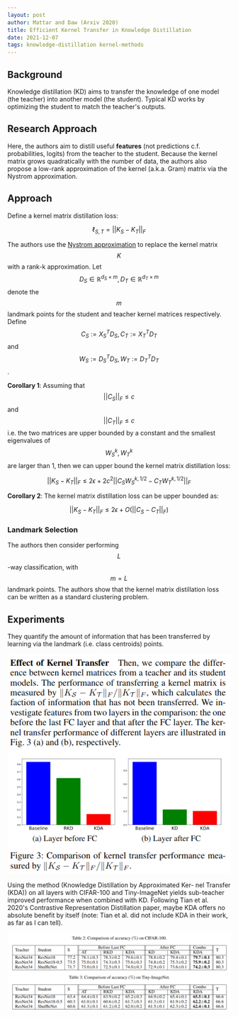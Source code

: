 ```yaml
---
layout: post
author: Mattar and Daw (Arxiv 2020)
title: Efficient Kernel Transfer in Knowledge Distillation
date: 2021-12-07
tags: knowledge-distillation kernel-methods
---
```


## Background

Knowledge distillation (KD) aims to transfer the knowledge of one model (the teacher)
into another model (the student). Typical KD works by optimizing the student to 
match the teacher's outputs.

## Research Approach

Here, the authors aim to distill useful **features** (not predictions c.f. probabilities, logits)
from the teacher to the student. Because the kernel matrix grows quadratically with the
number of data, the authors also propose a low-rank approximation of the kernel (a.k.a. Gram) matrix
via the Nystrom approximation.


## Approach

Define a kernel matrix distillation loss:

$$\ell_{S, T} = \lvert \lvert K_S - K_T \lvert \lvert_F$$

The authors use the [Nystrom approximation](/content/learning/kernel_methods/nystrom_method.md)
to replace the kernel matrix $$K$$ with a rank-k approximation. Let $$D_S \in \mathbb{R}^{d_S \times m},
D_T \in \mathbb{R}^{d_T \times m}$$ denote the $$m$$ landmark points for the student and teacher
kernel matrices respectively. Define $$C_S := X_S^T D_S, C_T := X_T^T D_T$$ and $$W_S := D_S^T D_S, W_T
:= D_T^T D_T$$.

__Corollary 1__: Assuming that $$\lvert \lvert C_S \lvert \lvert_F \leq c$$ and $$\lvert \lvert C_T \lvert \lvert_F \leq c$$
i.e. the two matrices are upper bounded by a constant and the smallest eigenvalues of $$W_S^k, W_T^k$$
are larger than 1, then we can upper bound the kernel matrix distillation loss:

$$\lvert \lvert K_S - K_T \lvert \lvert_F \leq 2 \epsilon + 2 c^2 \lvert \lvert C_S W_S^{k, 1/2} - C_T W_T^{k, 1/2} \lvert \lvert_F $$


__Corollary 2__: The kernel matrix distillation loss can be upper bounded as:

$$\lvert \lvert K_S - K_T \lvert \lvert_F \leq 2 \epsilon + O(\lvert \lvert C_S - C_T \lvert \lvert_F) $$


### Landmark Selection

The authors then consider performing $$L$$-way classification, with $$m = L$$ landmark points. The authors
show that the kernel matrix distillation loss can be written as a standard clustering problem.

## Experiments

They quantify the amount of information that has been transferred by learning via the 
landmark (i.e. class centroids) points.

![img.png](qian_arxiv_2020_kernel_transfer_knowledge_distillation/3.png)

Using the method (Knowledge Distillation by Approximated Ker-
nel Transfer (KDA)) on all layers with CIFAR-100 and Tiny-ImageNet yields sub-teacher improved performance
when combined with KD. Following Tian et al. 2020's Contrastive Representation Distillation paper, maybe KDA offers
no absolute benefit by itself (note: Tian et al. did not include KDA in their work, as far as I can tell).

![img.png](qian_arxiv_2020_kernel_transfer_knowledge_distillation/table23.png)
